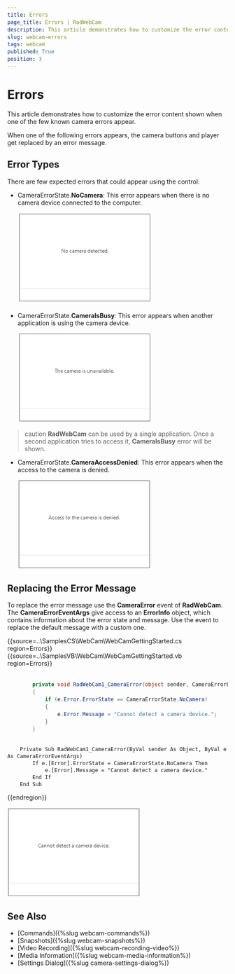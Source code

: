 ```yaml
---
title: Errors
page_title: Errors | RadWebCam
description: This article demonstrates how to customize the error content shown when one of the few known camera errors appear.    
slug: webcam-errors
tags: webcam
published: True
position: 3
---
```


# Errors

This article demonstrates how to customize the error content shown when one of the few known camera errors appear.

When one of the following errors appears, the camera buttons and player get replaced by an error message.

## Error Types

There are few expected errors that could appear using the control:

* CameraErrorState.**NoCamera**: This error appears when there is no camera device connected to the computer.

	![webcam-errors 001](images/webcam-errors001.png)

* CameraErrorState.**CameraIsBusy**: This error appears when another application is using the camera device.

	![webcam-errors 002](images/webcam-errors002.png)

>caution **RadWebCam** can be used by a single application. Once a second application tries to access it, **CameraIsBusy** error will be shown. 

* CameraErrorState.**CameraAccessDenied**: This error appears when the access to the camera is denied.

	![webcam-errors 004](images/webcam-errors004.png)

## Replacing the Error Message

To replace the error message use the **CameraError** event of **RadWebCam**. The **CameraErrorEventArgs** give access to an **ErrorInfo** object, which contains information about the error state and message. Use the event to replace the default message with a custom one.

{{source=..\SamplesCS\WebCam\WebCamGettingStarted.cs region=Errors}} 
{{source=..\SamplesVB\WebCam\WebCamGettingStarted.vb region=Errors}} 

````C#

        private void RadWebCam1_CameraError(object sender, CameraErrorEventArgs e)
        { 
            if (e.Error.ErrorState == CameraErrorState.NoCamera)
            {
                e.Error.Message = "Cannot detect a camera device.";
            }
        }

````
````VB.NET

    Private Sub RadWebCam1_CameraError(ByVal sender As Object, ByVal e As CameraErrorEventArgs)
        If e.[Error].ErrorState = CameraErrorState.NoCamera Then
            e.[Error].Message = "Cannot detect a camera device."
        End If
    End Sub

````

{{endregion}} 

![webcam-errors 003](images/webcam-errors003.png)


## See Also
* [Commands]({%slug webcam-commands%})
* [Snapshots]({%slug webcam-snapshots%})
* [Video Recording]({%slug webcam-recording-video%})
* [Media Information]({%slug webcam-media-information%})
* [Settings Dialog]({%slug camera-settings-dialog%}) 

